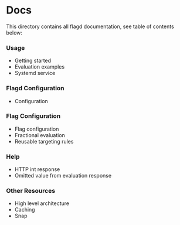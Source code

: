 # Docs

This directory contains all flagd documentation, see table of contents below:

### Usage
- Getting started
- Evaluation examples 
- Systemd service 

### Flagd Configuration
- Configuration

### Flag Configuration
- Flag configuration 
- Fractional evaluation
- Reusable targeting rules

### Help
- HTTP int response 
- Omitted value from evaluation response

### Other Resources
- High level architecture 
- Caching 
- Snap